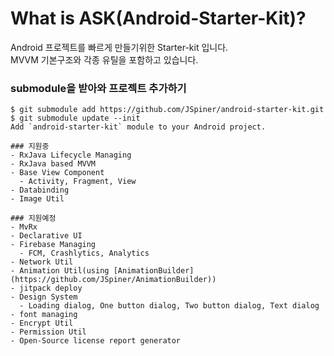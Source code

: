 # What is ASK(Android-Starter-Kit)?
Android 프로젝트를 빠르게 만들기위한 Starter-kit 입니다. <br/>
MVVM 기본구조와 각종 유틸을 포함하고 있습니다.

### submodule을 받아와 프로젝트 추가하기
```
$ git submodule add https://github.com/JSpiner/android-starter-kit.git
$ git submodule update --init
Add `android-starter-kit` module to your Android project.
```

```
### 지원중
- RxJava Lifecycle Managing
- RxJava based MVVM
- Base View Component
  - Activity, Fragment, View
- Databinding
- Image Util

### 지원예정
- MvRx
- Declarative UI
- Firebase Managing
  - FCM, Crashlytics, Analytics
- Network Util
- Animation Util(using [AnimationBuilder](https://github.com/JSpiner/AnimationBuilder))
- jitpack deploy
- Design System
  - Loading dialog, One button dialog, Two button dialog, Text dialog
- font managing
- Encrypt Util
- Permission Util
- Open-Source license report generator
